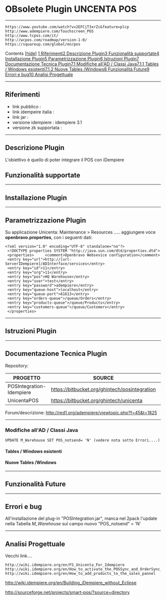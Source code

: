 # OBsolete Plugin UNCENTA POS

---

```
https://www.youtube.com/watch?v=2EFCjT3xrZc&feature=plcp
http://www.adempiere.com/Touchscreen_POS
http://www.tcpos.com/it/
http://wcpos.com/roadmap/version-1-0/
https://squareup.com/global/en/pos
```

Contents  [[hide](http://192.168.178.102/index.php/OBsolete_Plugin_UNCENTA_POS#)] [1 Riferimenti](http://192.168.178.102/index.php/OBsolete_Plugin_UNCENTA_POS#Riferimenti)[2 Descrizione Plugin](http://192.168.178.102/index.php/OBsolete_Plugin_UNCENTA_POS#Descrizione_Plugin)[3 Funzionalità supportate](http://192.168.178.102/index.php/OBsolete_Plugin_UNCENTA_POS#Funzionalit.C3.A0_supportate)[4 Installazione Plugin](http://192.168.178.102/index.php/OBsolete_Plugin_UNCENTA_POS#Installazione_Plugin)[5 Parametrizzazione Plugin](http://192.168.178.102/index.php/OBsolete_Plugin_UNCENTA_POS#Parametrizzazione_Plugin)[6 Istruzioni Plugin](http://192.168.178.102/index.php/OBsolete_Plugin_UNCENTA_POS#Istruzioni_Plugin)[7 Documentazione Tecnica Plugin](http://192.168.178.102/index.php/OBsolete_Plugin_UNCENTA_POS#Documentazione_Tecnica_Plugin)[7.1 Modifiche all'AD / Classi Java](http://192.168.178.102/index.php/OBsolete_Plugin_UNCENTA_POS#Modifiche_all.27AD_.2F_Classi_Java)[7.1.1 Tables / Windows esistenti](http://192.168.178.102/index.php/OBsolete_Plugin_UNCENTA_POS#Tables_.2F_Windows_esistenti)[7.1.2 Nuove Tables /Windows](http://192.168.178.102/index.php/OBsolete_Plugin_UNCENTA_POS#Nuove_Tables_.2FWindows)[8 Funzionalità Future](http://192.168.178.102/index.php/OBsolete_Plugin_UNCENTA_POS#Funzionalit.C3.A0_Future)[9 Errori e bug](http://192.168.178.102/index.php/OBsolete_Plugin_UNCENTA_POS#Errori_e_bug)[10 Analisi Progettuale](http://192.168.178.102/index.php/OBsolete_Plugin_UNCENTA_POS#Analisi_Progettuale)

---

## Riferimenti

- link pubblico  :
- link idempeire italia  :
- link jar  :
- versione idempiere  : idempiere 3.1
- versione zk supportata :

---

## Descrizione Plugin

L'obiettivo è quello di poter integrare il POS con iDempiere

## Funzionalità supportate

---

## Installazione Plugin

---

## Parametrizzazione Plugin

Su applicazione Unicenta: Maintenance > Resources ..... aggiungere voce **openbravo.properties**, con i seguenti dati:

```
<?xml version="1.0" encoding="UTF-8" standalone="no"?>
 <!DOCTYPE properties SYSTEM "http://java.sun.com/dtd/properties.dtd">
 <properties>     <comment>Openbravo Websevice configuration</comment>
 <entry key="url">http://[url-ServerIDempiere]/ADInterface/services</entry>
 <entry key="id">11</entry>
 <entry key="org">11</entry>
 <entry key="pos">HQ Warehouse</entry>
 <entry key="user">test</entry>
 <entry key="password">adempiere</entry>
 <entry key="queue-host">localhost</entry>
 <entry key="queue-port">61613</entry>
 <entry key="orders-queue">/queue/Orders</entry>
 <entry key="products-queue">/queue/Products</entry>
 <entry key="customers-queue">/queue/Customers</entry>
 </properties>
```

---

## Istruzioni Plugin

---

## Documentazione Tecnica Plugin

Repository:

| PROGETTO                 | SOURCE                                          | DOWNLOAD SOURCE-FORGE                                      |
| ------------------------ | ----------------------------------------------- | ---------------------------------------------------------- |
| POSIntegration-Idempiere | <https://bitbucket.org/ghintech/posintegration> | <https://sourceforge.net/projects/red1/files/UnicentaPOS/> |
| UnicentaPOS              | <https://bitbucket.org/ghintech/unicenta>       | <https://sourceforge.net/projects/red1/files/UnicentaPOS/> |

Forum/descrizione: <http://red1.org/adempiere/viewtopic.php?f=45&t=1825>

---

### Modifiche all'AD / Classi Java

```
UPDATE M_Warehouse SET POS_notsend= 'N' (vedere nota sotto Errori....)
```

#### Tables / Windows esistenti

#### Nuove Tables /Windows

---

## Funzionalità Future

---

## Errori e bug

All'installazione del plug-in "POSIntegration.jar", manca nel 2pack l'update nella Tabella *M_Warehouse* sul campo nuovo "POS_notsend" = 'N'

---

## Analisi Progettuale

Vecchi link....



```
http://wiki.idempiere.org/en/FS_Unicenta_For_Idempiere
http://wiki.idempiere.org/en/How_to_activate_the_POSSync_and_OrderSync_buttons
http://wiki.idempiere.org/en/How_to_add_products_to_the_sales_pannel
```

<http://wiki.idempiere.org/en/Building_iDempiere_without_Eclipse>

<http://sourceforge.net/projects/smart-pos/?source=directory>